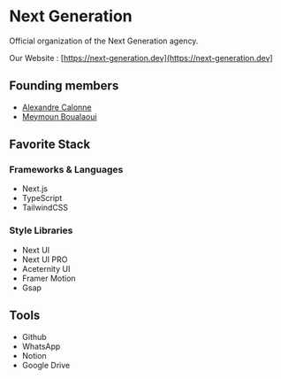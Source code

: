# Next Generation

Official organization of the Next Generation agency.

Our Website : [https://next-generation.dev](https://next-generation.dev]

## Founding members

- [Alexandre Calonne](https://github.com/alexandre95calonne)
- [Meymoun Boualaoui](https://github.com/MeymounB)

## Favorite Stack

### Frameworks & Languages

- Next.js
- TypeScript
- TailwindCSS

### Style Libraries

- Next UI
- Next UI PRO
- Aceternity UI
- Framer Motion
- Gsap

## Tools

- Github
- WhatsApp
- Notion
- Google Drive
